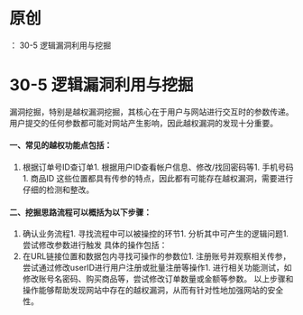 # 原创
：  30-5 逻辑漏洞利用与挖掘

# 30-5 逻辑漏洞利用与挖掘

漏洞挖掘，特别是越权漏洞挖掘，其核心在于用户与网站进行交互时的参数传递。用户提交的任何参数都可能对网站产生影响，因此越权漏洞的发现十分重要。

#### 一、常见的越权功能点包括：
1. 根据订单号ID查订单1. 根据用户ID查看帐户信息、修改/找回密码等1. 手机号码1. 商品ID
这些位置都具有传参的特点，因此都有可能存在越权漏洞，需要进行仔细的检测和整改。

#### 二、挖掘思路流程可以概括为以下步骤：
1. 确认业务流程1. 寻找流程中可以被操控的环节1. 分析其中可产生的逻辑问题1. 尝试修改参数进行触发
具体的操作包括：
1. 在URL链接位置和数据包内寻找可操作的参数位1. 注册账号并观察相关传参，尝试通过修改userID进行用户注册或批量注册等操作1. 进行相关功能测试，如修改账号名密码、购买商品等，尝试修改订单数量或金额等参数。
以上步骤和操作能够帮助发现网站中存在的越权漏洞，从而有针对性地加强网站的安全性。
